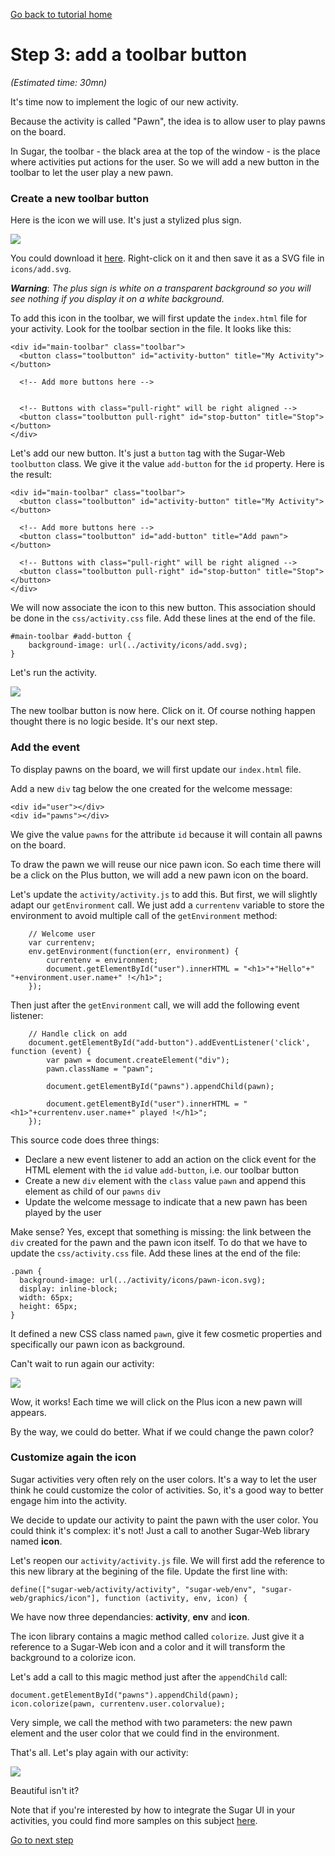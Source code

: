 [Go back to tutorial home](tutorial.md)

# Step 3: add a toolbar button
*(Estimated time: 30mn)*

It's time now to implement the logic of our new activity.

Because the activity is called "Pawn", the idea is to allow user to play pawns on the board.

In Sugar, the toolbar - the black area at the top of the window - is the place where activities put actions for the user. So we will add a new button in the toolbar to let the user play a new pawn.

### Create a new toolbar button

Here is the icon we will use. It's just a stylized plus sign.

![](images/tutorial_step3_1.png)

You could download it [here](images/add.svg). Right-click on it and then save it as a SVG file in `icons/add.svg`.

***Warning***: *The plus sign is white on a transparent background so you will see nothing if you display it on a white background.*

To add this icon in the toolbar, we will first update the `index.html` file for your activity. Look for the toolbar section in the file. It looks like this:

	<div id="main-toolbar" class="toolbar">
	  <button class="toolbutton" id="activity-button" title="My Activity"></button>

	  <!-- Add more buttons here -->


	  <!-- Buttons with class="pull-right" will be right aligned -->
	  <button class="toolbutton pull-right" id="stop-button" title="Stop"></button>
	</div>

Let's add our new button. It's just a `button` tag with the Sugar-Web `toolbutton` class. We give it the value `add-button` for the `id` property. Here is the result:

	<div id="main-toolbar" class="toolbar">
	  <button class="toolbutton" id="activity-button" title="My Activity"></button>

	  <!-- Add more buttons here -->
	  <button class="toolbutton" id="add-button" title="Add pawn"></button>

	  <!-- Buttons with class="pull-right" will be right aligned -->
	  <button class="toolbutton pull-right" id="stop-button" title="Stop"></button>
	</div>


We will now associate the icon to this new button. This association should be done in the `css/activity.css` file. Add these lines at the end of the file.

	#main-toolbar #add-button {
		background-image: url(../activity/icons/add.svg);
	}

Let's run the activity.

![](images/tutorial_step3_2.png)

The new toolbar button is now here. Click on it. Of course nothing happen thought there is no logic beside. It's our next step.

### Add the event

To display pawns on the board, we will first update our `index.html` file.

Add a new `div` tag below the one created for the welcome message:

	<div id="user"></div>
	<div id="pawns"></div>

We give the value `pawns` for the attribute `id` because it will contain all pawns on the board.

To draw the pawn we will reuse our nice pawn icon. So each time there will be a click on the Plus button, we will add a new pawn icon on the board.

Let's update the `activity/activity.js` to add this. But first, we will slightly adapt our `getEnvironment` call. We just add a `currentenv` variable to store the environment to avoid multiple call of the `getEnvironment` method:

		// Welcome user
		var currentenv;
		env.getEnvironment(function(err, environment) {
			currentenv = environment;
			document.getElementById("user").innerHTML = "<h1>"+"Hello"+" "+environment.user.name+" !</h1>";
		});

Then just after the `getEnvironment` call, we will add the following event listener:

		// Handle click on add
		document.getElementById("add-button").addEventListener('click', function (event) {
			var pawn = document.createElement("div");
			pawn.className = "pawn";

			document.getElementById("pawns").appendChild(pawn);

			document.getElementById("user").innerHTML = "<h1>"+currentenv.user.name+" played !</h1>";
		});

 This source code does three things:

 * Declare a new event listener to add an action on the click event for the HTML element with the `id` value `add-button`, i.e. our toolbar button
 * Create a new `div` element with the `class` value `pawn` and append this element as child of our `pawns` `div`
 * Update the welcome message to indicate that a new pawn has been played by the user

Make sense? Yes, except that something is missing: the link between the `div` created for the pawn and the pawn icon itself. To do that we have to update the `css/activity.css` file. Add these lines at the end of the file:

	.pawn {
	  background-image: url(../activity/icons/pawn-icon.svg);
	  display: inline-block;
	  width: 65px;
	  height: 65px;
	}

It defined a new CSS class named `pawn`, give it few cosmetic properties and specifically our pawn icon as background.

Can't wait to run again our activity:

![](images/tutorial_step3_3.png)

Wow, it works! Each time we will click on the Plus icon a new pawn will appears.

By the way, we could do better. What if we could change the pawn color?

### Customize again the icon

Sugar activities very often rely on the user colors. It's a way to let the user think he could customize the color of activities. So, it's a good way to better engage him into the activity.

We decide to update our activity to paint the pawn with the user color. You could think it's complex: it's not! Just a call to another Sugar-Web library named **icon**.

Let's reopen our `activity/activity.js` file.
We will first add the reference to this new library at the begining of the file. Update the first line with:

	define(["sugar-web/activity/activity", "sugar-web/env", "sugar-web/graphics/icon"], function (activity, env, icon) {

We have now three dependancies: **activity**, **env** and **icon**.

The icon library contains a magic method called `colorize`. Just give it a reference to a Sugar-Web icon and a color and it will transform the background to a colorize icon.

Let's add a call to this magic method just after the `appendChild` call:

	document.getElementById("pawns").appendChild(pawn);
	icon.colorize(pawn, currentenv.user.colorvalue);

Very simple, we call the method with two parameters: the new pawn element and the user color that we could find in the environment.

That's all. Let's play again with our activity:

![](images/tutorial_step3_4.png)

Beautiful isn't it?

Note that if you're interested by how to integrate the Sugar UI in your activities, you could find more samples on this subject [here](http://sugarlabs.github.io/sugar-web-samples/).



[Go to next step](tutorial_step4.md)
